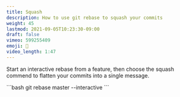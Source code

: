 ```yaml
---
title: Squash
description: How to use git rebase to squash your commits
weight: 45
lastmod: 2021-09-05T10:23:30-09:00
draft: false
vimeo: 599255409
emoji: 🥞
video_length: 1:47
---
```


Start an interactive rebase from a feature, then choose the squash commend to flatten your commits into a single message.

<File name="command line">
  <Terminal />
</File>
```bash
git rebase master --interactive
```
